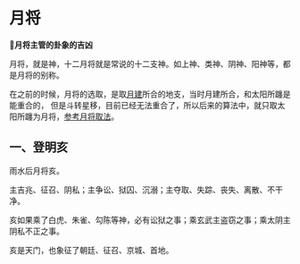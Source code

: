 # 月将

**:rotating_light:月将主管的卦象的吉凶**

月将，就是神，十二月将就是常说的十二支神。如上神、类神、阴神、阳神等，都是月将的别称。

在之前的时候，月将的选取，是取[月建](./base.md)所合的地支，当时月建所合，和太阳所躔是能重合的，
但是斗转星移，目前已经无法重合了，所以后来的算法中，就只取太阳所躔为月将，[参考月将取法](/base.md)。

## 一、登明亥

雨水后月将亥。

主吉兆、征召、阴私；主争讼、狱囚、沉溺；主夺取、失踪、丧失、离散、不干净。

亥如果乘了白虎、朱雀、勾陈等神，必有讼狱之事；乘玄武主盗窃之事；乘太阴主阴私不正之事。

亥是天门，也象征了朝廷、征召、京城、首地。
